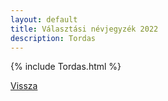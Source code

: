 ```yaml
---
layout: default
title: Választási névjegyzék 2022
description: Tordas
---
```


{% include Tordas.html %}

[Vissza](./)
